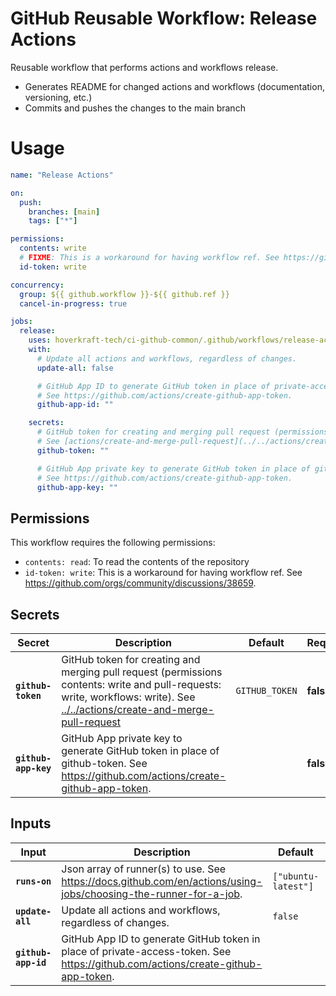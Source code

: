 <!-- start branding -->
<!-- end branding -->
<!-- start title -->

# GitHub Reusable Workflow: Release Actions

<!-- end title -->
<!-- start badges -->
<!-- end badges -->
<!-- start description -->

Reusable workflow that performs actions and workflows release.

- Generates README for changed actions and workflows (documentation, versioning, etc.)
- Commits and pushes the changes to the main branch

<!-- end description -->
<!-- start contents -->
<!-- end contents -->

# Usage

<!-- start usage -->

```yaml
name: "Release Actions"

on:
  push:
    branches: [main]
    tags: ["*"]

permissions:
  contents: write
  # FIXME: This is a workaround for having workflow ref. See https://github.com/orgs/community/discussions/38659
  id-token: write

concurrency:
  group: ${{ github.workflow }}-${{ github.ref }}
  cancel-in-progress: true

jobs:
  release:
    uses: hoverkraft-tech/ci-github-common/.github/workflows/release-actions.yml@0.13.2
    with:
      # Update all actions and workflows, regardless of changes.
      update-all: false

      # GitHub App ID to generate GitHub token in place of private-access-token.
      # See https://github.com/actions/create-github-app-token.
      github-app-id: ""

    secrets:
      # GitHub token for creating and merging pull request (permissions contents: write and pull-requests: write, workflows: write).
      # See [actions/create-and-merge-pull-request](../../actions/create-and-merge-pull-request)
      github-token: ""

      # GitHub App private key to generate GitHub token in place of github-token.
      # See https://github.com/actions/create-github-app-token.
      github-app-key: ""
```

<!-- end usage -->

## Permissions

<!-- start permissions -->

This workflow requires the following permissions:

- `contents: read`: To read the contents of the repository
- `id-token: write`: <!-- FIXME --> This is a workaround for having workflow ref. See <https://github.com/orgs/community/discussions/38659>.

<!-- end permissions -->

## Secrets

<!-- start secrets -->

| **Secret**                      | **Description**                                                                                                                                                                                                             | **Default**               | **Required** |
| ------------------------------- | --------------------------------------------------------------------------------------------------------------------------------------------------------------------------------------------------------------------------- | ------------------------- | ------------ |
| **<code>github-token</code>**   | GitHub token for creating and merging pull request (permissions contents: write and pull-requests: write, workflows: write). See [../../actions/create-and-merge-pull-request](../../actions/create-and-merge-pull-request) | <code>GITHUB_TOKEN</code> | **false**    |
| **<code>github-app-key</code>** | GitHub App private key to generate GitHub token in place of github-token. See <https://github.com/actions/create-github-app-token>.                                                                                         | <code></code>             | **false**    |

<!-- end secrets -->

## Inputs

<!-- start inputs -->

| **Input**                      | **Description**                                                                                                                    | **Default**                    | **Required** |
| ------------------------------ | ---------------------------------------------------------------------------------------------------------------------------------- | ------------------------------ | ------------ |
| **<code>runs-on</code>**       | Json array of runner(s) to use. See <https://docs.github.com/en/actions/using-jobs/choosing-the-runner-for-a-job>.                 | <code>["ubuntu-latest"]</code> | **false**    |
| **<code>update-all</code>**    | Update all actions and workflows, regardless of changes.                                                                           | <code>false</code>             | **false**    |
| **<code>github-app-id</code>** | GitHub App ID to generate GitHub token in place of private-access-token. See <https://github.com/actions/create-github-app-token>. | <code></code>                  | **false**    |

<!-- end inputs -->

<!-- start outputs -->
<!-- end outputs -->
<!-- start [.github/ghadocs/examples/] -->
<!-- end [.github/ghadocs/examples/] -->
